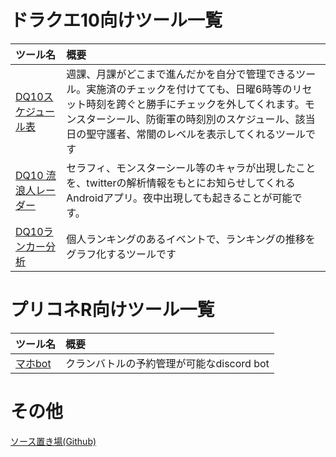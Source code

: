 # ドラクエ10向けツール一覧

| ツール名 | 概要 |
|:-----------------------|:------------------------|
| [DQ10スケジュール表](https://roppy001.github.io/dq10scheduler/dtdaily.html) | 週課、月課がどこまで進んだかを自分で管理できるツール。実施済のチェックを付けてても、日曜6時等のリセット時刻を跨ぐと勝手にチェックを外してくれます。モンスターシール、防衛軍の時刻別のスケジュール、該当日の聖守護者、常闇のレベルを表示してくれるツールです |
| [DQ10 流浪人レーダー](https://play.google.com/store/apps/details?id=roppy.dq10.seraphysearcher) | セラフィ、モンスターシール等のキャラが出現したことを、twitterの解析情報をもとにお知らせしてくれるAndroidアプリ。夜中出現しても起きることが可能です。 |
| [DQ10ランカー分析](https://yumedqx.web.fc2.com/rankanalytics.html) | 個人ランキングのあるイベントで、ランキングの推移をグラフ化するツールです |

# プリコネR向けツール一覧
| ツール名 | 概要 |
|:-----------------------|:------------------------|
| [マホbot](https://github.com/roppy001/maho-bot) | クランバトルの予約管理が可能なdiscord bot |

# その他

[ソース置き場(Github)](https://github.com/roppy001/)

